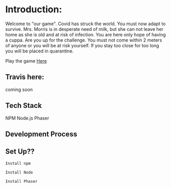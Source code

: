 # Introduction:

Welcome to "our game".
Covid has struck the world. You must now adapt to survive.
Mrs. Morris is in desperate need of milk, but she can not leave her home as she is old and at risk of infection.
You are here only hope of having a cuppa.
Are you up for the challenge.
You must not come within 2 meters of anyone or you will be at risk yourself. If you stay too close for too long you will be placed in quarantine.

Play the game [Here](https://unruffled-blackwell-65f8c3.netlify.app/)

## Travis here:
coming soon

## Tech Stack
NPM
Node.js
Phaser

## Development Process

## Set Up??
```
Install npm
```
```
Install Node
```
```
Install Phaser
```
